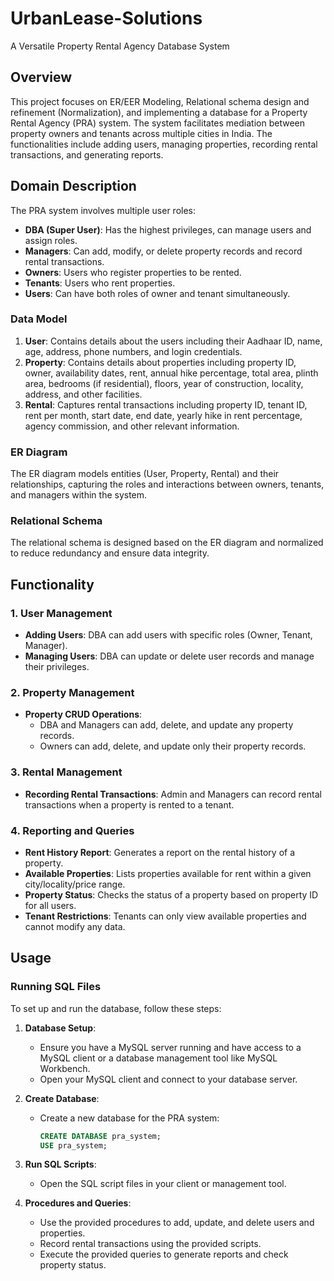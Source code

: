 # UrbanLease-Solutions
A Versatile Property Rental Agency Database System

## Overview

This project focuses on ER/EER Modeling, Relational schema design and refinement (Normalization), and implementing a database for a Property Rental Agency (PRA) system. The system facilitates mediation between property owners and tenants across multiple cities in India. The functionalities include adding users, managing properties, recording rental transactions, and generating reports.

## Domain Description

The PRA system involves multiple user roles:
- **DBA (Super User)**: Has the highest privileges, can manage users and assign roles.
- **Managers**: Can add, modify, or delete property records and record rental transactions.
- **Owners**: Users who register properties to be rented.
- **Tenants**: Users who rent properties.
- **Users**: Can have both roles of owner and tenant simultaneously.

### Data Model

1. **User**: Contains details about the users including their Aadhaar ID, name, age, address, phone numbers, and login credentials.
2. **Property**: Contains details about properties including property ID, owner, availability dates, rent, annual hike percentage, total area, plinth area, bedrooms (if residential), floors, year of construction, locality, address, and other facilities.
3. **Rental**: Captures rental transactions including property ID, tenant ID, rent per month, start date, end date, yearly hike in rent percentage, agency commission, and other relevant information.

### ER Diagram

The ER diagram models entities (User, Property, Rental) and their relationships, capturing the roles and interactions between owners, tenants, and managers within the system.

### Relational Schema

The relational schema is designed based on the ER diagram and normalized to reduce redundancy and ensure data integrity.

## Functionality

### 1. User Management

- **Adding Users**: DBA can add users with specific roles (Owner, Tenant, Manager).
- **Managing Users**: DBA can update or delete user records and manage their privileges.

### 2. Property Management

- **Property CRUD Operations**: 
  - DBA and Managers can add, delete, and update any property records.
  - Owners can add, delete, and update only their property records.

### 3. Rental Management

- **Recording Rental Transactions**: Admin and Managers can record rental transactions when a property is rented to a tenant.

### 4. Reporting and Queries

- **Rent History Report**: Generates a report on the rental history of a property.
- **Available Properties**: Lists properties available for rent within a given city/locality/price range.
- **Property Status**: Checks the status of a property based on property ID for all users.
- **Tenant Restrictions**: Tenants can only view available properties and cannot modify any data.

## Usage

### Running SQL Files

To set up and run the database, follow these steps:

1. **Database Setup**:
   - Ensure you have a MySQL server running and have access to a MySQL client or a database management tool like MySQL Workbench.
   - Open your MySQL client and connect to your database server.

2. **Create Database**:
   - Create a new database for the PRA system:
     ```sql
     CREATE DATABASE pra_system;
     USE pra_system;
     ```

3. **Run SQL Scripts**:
   - Open the SQL script files in your client or management tool.

4. **Procedures and Queries**:
   - Use the provided procedures to add, update, and delete users and properties.
   - Record rental transactions using the provided scripts.
   - Execute the provided queries to generate reports and check property status.
